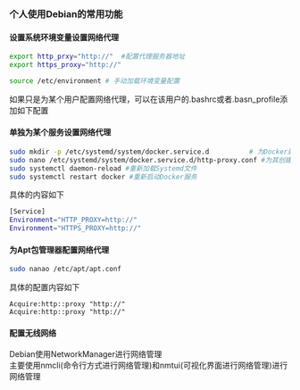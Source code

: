 ### 个人使用Debian的常用功能

#### 设置系统环境变量设置网络代理
```bash
export http_prxy="http://"  #配置代理服务器地址
export https_proxy="http://"

source /etc/environment # 手动加载环境变量配置
```
如果只是为某个用户配置网络代理，可以在该用户的.bashrc或者.basn_profile添加如下配置
#### 单独为某个服务设置网络代理
```bash
sudo mkdir -p /etc/systemd/system/docker.service.d          # 为Docker服务创建单独的配置文件夹
sudo nano /etc/systemd/system/docker.service.d/http-proxy.conf #为其创建单独的网络代理配置文件
sudo systemctl daemon-reload #重新加载Systemd文件
sudo systemctl restart docker #重新启动Docker服务
```
具体的内容如下
```bash
[Service]
Environment="HTTP_PROXY=http://"
Environment="HTTPS_PROXY=http://"
```
#### 为Apt包管理器配置网络代理
```bash
sudo nanao /etc/apt/apt.conf
```
具体的配置内容如下
```
Acquire:http::proxy "http://"
Acquire:http::proxy "http://"
```
#### 配置无线网络
Debian使用NetworkManager进行网络管理  
主要使用nmcli(命令行方式进行网络管理)和nmtui(可视化界面进行网络管理)进行网络管理